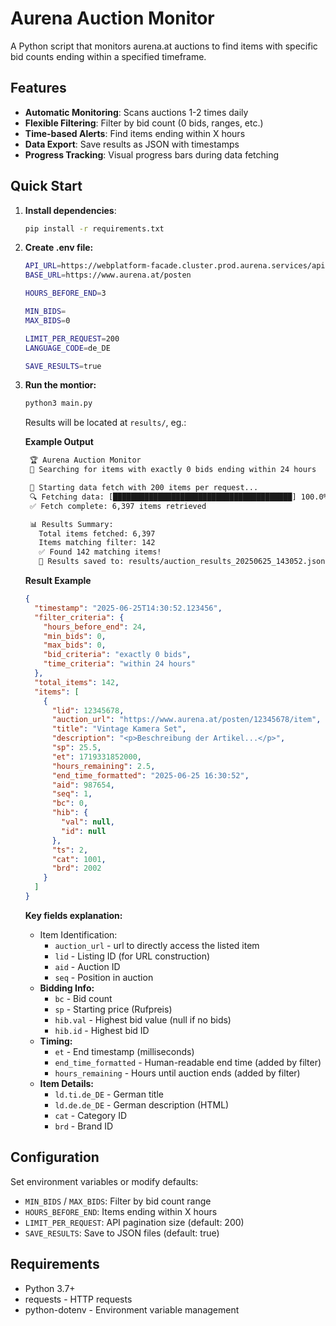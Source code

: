 # Aurena Auction Monitor

A Python script that monitors aurena.at auctions to find items with specific bid counts ending within a specified timeframe.

## Features

- **Automatic Monitoring**: Scans auctions 1-2 times daily
- **Flexible Filtering**: Filter by bid count (0 bids, ranges, etc.)
- **Time-based Alerts**: Find items ending within X hours
- **Data Export**: Save results as JSON with timestamps
- **Progress Tracking**: Visual progress bars during data fetching

## Quick Start

1. **Install dependencies**:

   ```bash
   pip install -r requirements.txt
   ```

2. **Create .env file:**

   ```bash
   API_URL=https://webplatform-facade.cluster.prod.aurena.services/api/v1/package/2485524364
   BASE_URL=https://www.aurena.at/posten

   HOURS_BEFORE_END=3

   MIN_BIDS=
   MAX_BIDS=0

   LIMIT_PER_REQUEST=200
   LANGUAGE_CODE=de_DE

   SAVE_RESULTS=true
   ```

3. **Run the montior:**

   ```bash
   python3 main.py
   ```

   Results will be located at `results/`, eg.:

   **Example Output**

   ```txt
    🏆 Aurena Auction Monitor
    🔎 Searching for items with exactly 0 bids ending within 24 hours

    🚀 Starting data fetch with 200 items per request...
    🔍 Fetching data: [████████████████████████████████████████] 100.0% (6,397/6,397)
    ✅ Fetch complete: 6,397 items retrieved

    📊 Results Summary:
      Total items fetched: 6,397
      Items matching filter: 142
      ✅ Found 142 matching items!
      💾 Results saved to: results/auction_results_20250625_143052.json
   ```

   **Result Example**

   ```json
   {
     "timestamp": "2025-06-25T14:30:52.123456",
     "filter_criteria": {
       "hours_before_end": 24,
       "min_bids": 0,
       "max_bids": 0,
       "bid_criteria": "exactly 0 bids",
       "time_criteria": "within 24 hours"
     },
     "total_items": 142,
     "items": [
       {
         "lid": 12345678,
         "auction_url": "https://www.aurena.at/posten/12345678/item",
         "title": "Vintage Kamera Set",
         "description": "<p>Beschreibung der Artikel...</p>",
         "sp": 25.5,
         "et": 1719331852000,
         "hours_remaining": 2.5,
         "end_time_formatted": "2025-06-25 16:30:52",
         "aid": 987654,
         "seq": 1,
         "bc": 0,
         "hib": {
           "val": null,
           "id": null
         },
         "ts": 2,
         "cat": 1001,
         "brd": 2002
       }
     ]
   }
   ```

   **Key fields explanation:**

   - Item Identification:
     - `auction_url` - url to directly access the listed item
     - `lid` - Listing ID (for URL construction)
     - `aid` - Auction ID
     - `seq` - Position in auction
   - **Bidding Info:**
     - `bc` - Bid count
     - `sp` - Starting price (Rufpreis)
     - `hib.val` - Highest bid value (null if no bids)
     - `hib.id` - Highest bid ID
   - **Timing:**
     - `et` - End timestamp (milliseconds)
     - `end_time_formatted` - Human-readable end time (added by filter)
     - `hours_remaining` - Hours until auction ends (added by filter)
   - **Item Details:**
     - `ld.ti.de_DE` - German title
     - `ld.de.de_DE` - German description (HTML)
     - `cat` - Category ID
     - `brd` - Brand ID

## Configuration

Set environment variables or modify defaults:

- `MIN_BIDS` / `MAX_BIDS`: Filter by bid count range
- `HOURS_BEFORE_END`: Items ending within X hours
- `LIMIT_PER_REQUEST`: API pagination size (default: 200)
- `SAVE_RESULTS`: Save to JSON files (default: true)

## Requirements

- Python 3.7+
- requests - HTTP requests
- python-dotenv - Environment variable management
